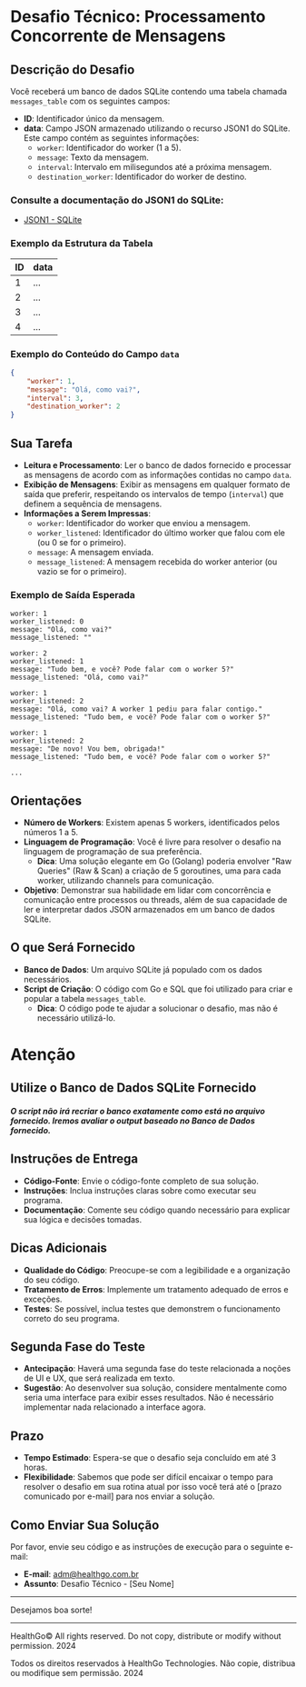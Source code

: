# Desafio Técnico: Processamento Concorrente de Mensagens

## Descrição do Desafio

Você receberá um banco de dados SQLite contendo uma tabela chamada `messages_table` com os seguintes campos:

- **ID**: Identificador único da mensagem.
- **data**: Campo JSON armazenado utilizando o recurso JSON1 do SQLite. Este campo contém as seguintes informações:
    - `worker`: Identificador do worker (1 a 5).
    - `message`: Texto da mensagem.
    - `interval`: Intervalo em milisegundos até a próxima mensagem.
    - `destination_worker`: Identificador do worker de destino.

### Consulte a documentação do JSON1 do SQLite:
- [JSON1 - SQLite](https://www.sqlite.org/json1.html)

### Exemplo da Estrutura da Tabela

| ID  | data   |
|-----|--------|
| 1   | ...    |
| 2   | ...    |
| 3   | ...    |
| 4   | ...    |

### Exemplo do Conteúdo do Campo `data`

```json
{
    "worker": 1,
    "message": "Olá, como vai?",
    "interval": 3,
    "destination_worker": 2
}
```

## Sua Tarefa

- **Leitura e Processamento**: Ler o banco de dados fornecido e processar as mensagens de acordo com as informações contidas no campo `data`.
- **Exibição de Mensagens**: Exibir as mensagens em qualquer formato de saída que preferir, respeitando os intervalos de tempo (`interval`) que definem a sequência de mensagens.
- **Informações a Serem Impressas**:
    - `worker`: Identificador do worker que enviou a mensagem.
    - `worker_listened`: Identificador do último worker que falou com ele (ou 0 se for o primeiro).
    - `message`: A mensagem enviada.
    - `message_listened`: A mensagem recebida do worker anterior (ou vazio se for o primeiro).

### Exemplo de Saída Esperada

```
worker: 1
worker_listened: 0
message: "Olá, como vai?"
message_listened: ""

worker: 2
worker_listened: 1
message: "Tudo bem, e você? Pode falar com o worker 5?"
message_listened: "Olá, como vai?"

worker: 1
worker_listened: 2
message: "Olá, como vai? A worker 1 pediu para falar contigo."
message_listened: "Tudo bem, e você? Pode falar com o worker 5?"

worker: 1
worker_listened: 2
message: "De novo! Vou bem, obrigada!"
message_listened: "Tudo bem, e você? Pode falar com o worker 5?"

...
```

## Orientações

- **Número de Workers**: Existem apenas 5 workers, identificados pelos números 1 a 5.
- **Linguagem de Programação**: Você é livre para resolver o desafio na linguagem de programação de sua preferência.
    - **Dica**: Uma solução elegante em Go (Golang) poderia envolver "Raw Queries" (Raw & Scan) a criação de 5 goroutines, uma para cada worker, utilizando channels para comunicação.
- **Objetivo**: Demonstrar sua habilidade em lidar com concorrência e comunicação entre processos ou threads, além de sua capacidade de ler e interpretar dados JSON armazenados em um banco de dados SQLite.

## O que Será Fornecido

- **Banco de Dados**: Um arquivo SQLite já populado com os dados necessários.
- **Script de Criação**: O código com Go e SQL que foi utilizado para criar e popular a tabela `messages_table`.
    - **Dica**: O código pode te ajudar a solucionar o desafio, mas não é necessário utilizá-lo.

# Atenção
## Utilize o Banco de Dados SQLite Fornecido
##### O script não irá recriar o banco exatamente como está no arquivo fornecido. Iremos avaliar o output baseado no Banco de Dados fornecido.


## Instruções de Entrega

- **Código-Fonte**: Envie o código-fonte completo de sua solução.
- **Instruções**: Inclua instruções claras sobre como executar seu programa.
- **Documentação**: Comente seu código quando necessário para explicar sua lógica e decisões tomadas.

## Dicas Adicionais

- **Qualidade do Código**: Preocupe-se com a legibilidade e a organização do seu código.
- **Tratamento de Erros**: Implemente um tratamento adequado de erros e exceções.
- **Testes**: Se possível, inclua testes que demonstrem o funcionamento correto do seu programa.

## Segunda Fase do Teste

- **Antecipação**: Haverá uma segunda fase do teste relacionada a noções de UI e UX, que será realizada em texto.
- **Sugestão**: Ao desenvolver sua solução, considere mentalmente como seria uma interface para exibir esses resultados. Não é necessário implementar nada relacionado a interface agora.

## Prazo

- **Tempo Estimado**: Espera-se que o desafio seja concluído em até 3 horas.
- **Flexibilidade**: Sabemos que pode ser difícil encaixar o tempo para resolver o desafio em sua rotina atual por isso você terá até o [prazo comunicado por e-mail] para nos enviar a solução.

## Como Enviar Sua Solução

Por favor, envie seu código e as instruções de execução para o seguinte e-mail:

- **E-mail**: adm@healthgo.com.br
- **Assunto**: Desafio Técnico - [Seu Nome]

---

Desejamos boa sorte!

---

HealthGo© All rights reserved. Do not copy, distribute or modify without permission. 2024

Todos os direitos reservados à HealthGo Technologies. Não copie, distribua ou modifique sem permissão. 2024